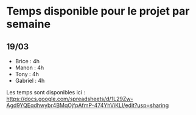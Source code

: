 # Temps disponible pour le projet par semaine

## 19/03

- Brice : 4h
- Manon : 4h
- Tony : 4h
- Gabriel : 4h

Les temps sont disponibles ici :
https://docs.google.com/spreadsheets/d/1L29Zw-Agd9YQEqdhwybr4BMqOjfpAfmP-474YhViKLI/edit?usp=sharing

